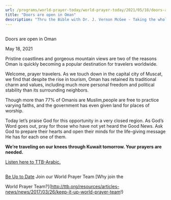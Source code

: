 ```yaml
---
url: /programs/world-prayer-today/world-prayer-today/2021/05/18/doors-are-open-in-oman
title: "Doors are open in Oman"
description: "Thru the Bible with Dr. J. Vernon McGee - Taking the whole Word to the whole world"
---
```







## 
 Doors are open in Oman


May 18, 2021




Pristine coastlines and gorgeous mountain views are two of the reasons Oman is quickly becoming a popular destination for travelers worldwide. 

Welcome, prayer travelers. As we touch down in the capital city of Muscat, we find that despite the rise in tourism, Oman has retained its traditional charm and values, including much more personal freedom and political stability than its surrounding neighbors. 

Though more than 77% of Omanis are Muslim,people are free to practice varying faiths, and the government has even given land for places of worship. 

Today let’s praise God for this opportunity in a very closed region. As God’s Word goes out, pray for those who have not yet heard the Good News. Ask God to prepare their hearts and open their minds for the life-giving message He has for each one of them.

**We’re traveling on our knees through Kuwait tomorrow. Your prayers are needed.**

[Listen here to TTB-Arabic.](https://ttb.twr.org/home/day,0441/language,ARB)







## 




[Be Up to Date](http://feeds.feedburner.com/WorldPrayerToday "World Prayer Today RSS Feed")
Join our World Prayer Team
[Why join the  

World Prayer Team?](http://ttb.org/resources/articles-news/news/2017/03/26/keep-it-up-world-prayer-team!)





